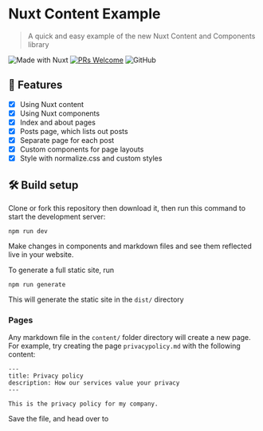 # Nuxt Content Example
> A quick and easy example of the new Nuxt Content and Components library

![Made with Nuxt](https://img.shields.io/badge/Made%20With-Nuxt-008c78?style=flat-square)
[![PRs Welcome](https://img.shields.io/badge/PRs-welcome-brightgreen.svg?style=flat-square)](http://makeapullrequest.com)
![GitHub](https://img.shields.io/github/license/ninest/nuxt-content-example?style=flat-square)

## 🚀 Features
- [x] Using Nuxt content
- [x] Using Nuxt components
- [x] Index and about pages
- [x] Posts page, which lists out posts
- [x] Separate page for each post
- [x] Custom components for page layouts
- [x] Style with normalize.css and custom styles

## 🛠 Build setup
Clone or fork this repository then download it, then run this command to start the development server:

```
npm run dev
```

Make changes in components and markdown files and see them reflected live in your website.

To generate a full static site, run

```
npm run generate
```

This will generate the static site in the `dist/` directory

### Pages
Any markdown file in the `content/` folder directory will create a new page. For example, try creating the page `privacypolicy.md` with the following content:

```
---
title: Privacy policy
description: How our services value your privacy
---

This is the privacy policy for my company.
```

Save the file, and head over to 